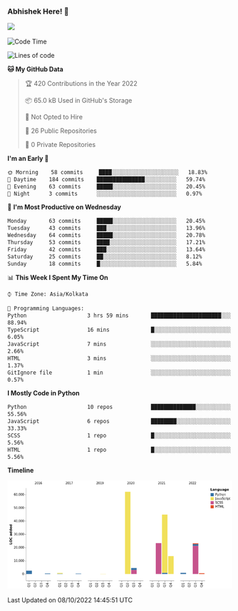 ### Abhishek Here! 👋
![](https://komarev.com/ghpvc/?username=5parkp1ug&color=green)

<!--
**5parkp1ug/5parkp1ug** is a ✨ _special_ ✨ repository because its `README.md` (this file) appears on your GitHub profile.

Here are some ideas to get you started:

- 🔭 I’m currently working on ...
- 🌱 I’m currently learning ...
- 👯 I’m looking to collaborate on ...
- 🤔 I’m looking for help with ...
- 💬 Ask me about ...
- 📫 How to reach me: ...
- 😄 Pronouns: ...
- ⚡ Fun fact: ...
-->

<!--START_SECTION:waka-->
![Code Time](http://img.shields.io/badge/Code%20Time-486%20hrs%2059%20mins-blue)

![Lines of code](https://img.shields.io/badge/From%20Hello%20World%20I%27ve%20Written-177%20Thousand%20lines%20of%20code-blue)

**🐱 My GitHub Data** 

> 🏆 420 Contributions in the Year 2022
 > 
> 📦 65.0 kB Used in GitHub's Storage 
 > 
> 🚫 Not Opted to Hire
 > 
> 📜 26 Public Repositories 
 > 
> 🔑 0 Private Repositories  
 > 
**I'm an Early 🐤** 

```text
🌞 Morning    58 commits     ████░░░░░░░░░░░░░░░░░░░░░   18.83% 
🌆 Daytime    184 commits    ███████████████░░░░░░░░░░   59.74% 
🌃 Evening    63 commits     █████░░░░░░░░░░░░░░░░░░░░   20.45% 
🌙 Night      3 commits      ░░░░░░░░░░░░░░░░░░░░░░░░░   0.97%

```
📅 **I'm Most Productive on Wednesday** 

```text
Monday       63 commits     █████░░░░░░░░░░░░░░░░░░░░   20.45% 
Tuesday      43 commits     ███░░░░░░░░░░░░░░░░░░░░░░   13.96% 
Wednesday    64 commits     █████░░░░░░░░░░░░░░░░░░░░   20.78% 
Thursday     53 commits     ████░░░░░░░░░░░░░░░░░░░░░   17.21% 
Friday       42 commits     ███░░░░░░░░░░░░░░░░░░░░░░   13.64% 
Saturday     25 commits     ██░░░░░░░░░░░░░░░░░░░░░░░   8.12% 
Sunday       18 commits     █░░░░░░░░░░░░░░░░░░░░░░░░   5.84%

```


📊 **This Week I Spent My Time On** 

```text
⌚︎ Time Zone: Asia/Kolkata

💬 Programming Languages: 
Python                   3 hrs 59 mins       ██████████████████████░░░   88.94% 
TypeScript               16 mins             █░░░░░░░░░░░░░░░░░░░░░░░░   6.05% 
JavaScript               7 mins              ░░░░░░░░░░░░░░░░░░░░░░░░░   2.66% 
HTML                     3 mins              ░░░░░░░░░░░░░░░░░░░░░░░░░   1.37% 
GitIgnore file           1 min               ░░░░░░░░░░░░░░░░░░░░░░░░░   0.57%

```

**I Mostly Code in Python** 

```text
Python                   10 repos            ██████████████░░░░░░░░░░░   55.56% 
JavaScript               6 repos             ████████░░░░░░░░░░░░░░░░░   33.33% 
SCSS                     1 repo              █░░░░░░░░░░░░░░░░░░░░░░░░   5.56% 
HTML                     1 repo              █░░░░░░░░░░░░░░░░░░░░░░░░   5.56%

```


**Timeline**

![Chart not found](https://raw.githubusercontent.com/5parkp1ug/5parkp1ug/master/charts/bar_graph.png) 


 Last Updated on 08/10/2022 14:45:51 UTC
<!--END_SECTION:waka-->
